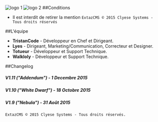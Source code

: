 ![logo 1](https://monosnap.com/file/q1iVunXW1QUZtXPru5nVfSZds0vIxJ.png)
![logo 2](http://forum.ironcraft.fr/uploads/monthly_2015_10/logo.png.d3dc9bbe6e06f0f094bcad42af1dd7c0.png)
##Conditions
* Il est interdit de retirer la mention `ExtazCMS © 2015 Clyese Systems - Tous droits réservés`

##L'équipe
* __TristanCode__ - Développeur en Chef et Dirigeant. 
* __Lyes__ - Dirigeant, Marketing/Communication, Correcteur et Designer.
* __Totueur__ - Développeur et Support Technique.
* __Walkloly__ - Développeur et Support Technique.


##Changelog

##### V1.11 ("Addendum") - 1 Decembre 2015
##### V1.10 ("White Dwarf") - 18 Octobre 2015
##### V1.9 ("Nebula") - 31 Août 2015

`ExtazCMS © 2015 Clyese Systems - Tous droits réservés.`
